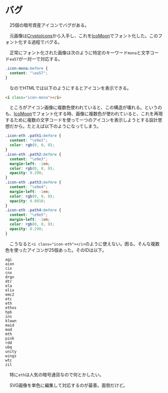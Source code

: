 # バグ

　25個の暗号資産アイコンでバグがある。

　元画像は[CryptoIcons][]から入手し、これを[IcoMoon][]でフォント化した。このフォント化する過程でバグる。

　正常にフォント化された画像は次のように特定のキーワード`mona`と文字コード`ea57`が一対一で対応する。

```css
.icon-mona:before {
  content: "\ea57";
}
```

　なのでHTMLでは以下のようにするとアイコンを表示できる。


```html
<i class="icon-mona"></i>
```

　ところがアイコン画像に複数色使われていると、この構造が壊れる。というのも、[IcoMoon][]でフォント化する時、画像に複数色が使われていると、これを再現するために複数の文字コードを使って一つのアイコンを表示しようとする設計思想だから。たとえば以下のようになってしまう。

```css
.icon-eth .path1:before {
  content: "\e9e2";
  color: rgb(0, 0, 0);
}
.icon-eth .path2:before {
  content: "\e9e3";
  margin-left: -1em;
  color: rgb(0, 0, 0);
  opacity: 0.298;
}
.icon-eth .path3:before {
  content: "\e9e4";
  margin-left: -1em;
  color: rgb(0, 0, 0);
  opacity: 0.8010;
}
.icon-eth .path4:before {
  content: "\e9e5";
  margin-left: -1em;
  color: rgb(0, 0, 0);
  opacity: 0.298;
}
```

　こうなると`<i class="icon-eth"></i>`のように使えない。困る。そんな複数色を使ったアイコンが25個あった。そのIDは以下。

```
agi
aion
cix
cnx
drgn
dtr
ela
elix
emc2
etc
eth
ethos
hpb
ins
klown
maid
mod
mth
pink
rdd
ubq
unity
wings
wtc
zil
```

　特に`eth`は人気の暗号通貨なので何とかしたい。

　SVG画像を単色に編集して対応するのが最善。面倒だけど。

[CryptoIcons]:http://cryptoicons.co/
[IcoMoon]:https://icomoon.io/app/#/select


